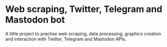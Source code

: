 # Web scraping, Twitter, Telegram and Mastodon bot

A little project to practise web scraping, data processing, graphics creation and interaction with Twitter, Telegram and Mastodon APIs.
